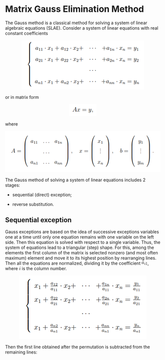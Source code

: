 # Matrix Gauss Elimination Method

The Gauss method is a classical method for solving a system of linear algebraic equations (SLAE). Consider a system of linear equations with real constant coefficients

<p align="center">
    <img src="img/system_1.png">
</p>

or in matrix form

<p align="center">
    <img src="img/Ax_y.png">
</p>

where

<p align="center">
    <img src="img/system_2.png">
</p>

The Gauss method of solving a system of linear equations includes 2 stages:

* sequential (direct) exception;

* reverse substitution.

## Sequential exception

Gauss exceptions are based on the idea of ​​successive exceptions variables one at a time until only one equation remains with one variable on the left side. Then this equation is solved with respect to a single variable. Thus, the system of equations lead to a triangular (step) shape. For this, among the elements the first column of the matrix is ​​selected nonzero (and most often maximum) element and move it to its highest position by rearranging lines. Then all the equations are normalized, dividing it by the coefficient ![ai1](img/a_i1.gif), where ![i](img/i.gif) is the column number.

<p align="center">
    <img src="img/system_3.png">
</p>

Then the first line obtained after the permutation is subtracted from the remaining lines: